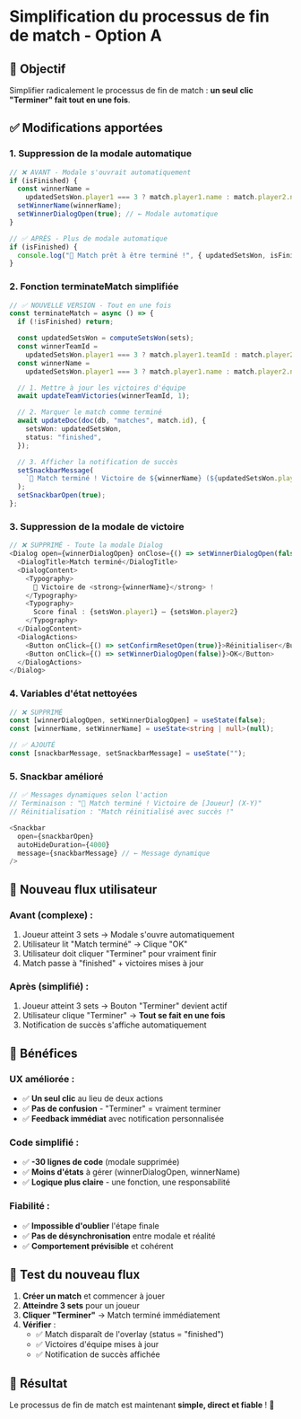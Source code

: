 # Simplification du processus de fin de match - Option A

## 🎯 **Objectif**

Simplifier radicalement le processus de fin de match : **un seul clic "Terminer" fait tout en une fois**.

## ✅ **Modifications apportées**

### **1. Suppression de la modale automatique**

```typescript
// ❌ AVANT - Modale s'ouvrait automatiquement
if (isFinished) {
  const winnerName =
    updatedSetsWon.player1 === 3 ? match.player1.name : match.player2.name;
  setWinnerName(winnerName);
  setWinnerDialogOpen(true); // ← Modale automatique
}

// ✅ APRÈS - Plus de modale automatique
if (isFinished) {
  console.log("🎯 Match prêt à être terminé !", { updatedSetsWon, isFinished });
}
```

### **2. Fonction terminateMatch simplifiée**

```typescript
// ✅ NOUVELLE VERSION - Tout en une fois
const terminateMatch = async () => {
  if (!isFinished) return;

  const updatedSetsWon = computeSetsWon(sets);
  const winnerTeamId =
    updatedSetsWon.player1 === 3 ? match.player1.teamId : match.player2.teamId;
  const winnerName =
    updatedSetsWon.player1 === 3 ? match.player1.name : match.player2.name;

  // 1. Mettre à jour les victoires d'équipe
  await updateTeamVictories(winnerTeamId, 1);

  // 2. Marquer le match comme terminé
  await updateDoc(doc(db, "matches", match.id), {
    setsWon: updatedSetsWon,
    status: "finished",
  });

  // 3. Afficher la notification de succès
  setSnackbarMessage(
    `🎉 Match terminé ! Victoire de ${winnerName} (${updatedSetsWon.player1}-${updatedSetsWon.player2})`
  );
  setSnackbarOpen(true);
};
```

### **3. Suppression de la modale de victoire**

```typescript
// ❌ SUPPRIMÉ - Toute la modale Dialog
<Dialog open={winnerDialogOpen} onClose={() => setWinnerDialogOpen(false)}>
  <DialogTitle>Match terminé</DialogTitle>
  <DialogContent>
    <Typography>
      🎉 Victoire de <strong>{winnerName}</strong> !
    </Typography>
    <Typography>
      Score final : {setsWon.player1} – {setsWon.player2}
    </Typography>
  </DialogContent>
  <DialogActions>
    <Button onClick={() => setConfirmResetOpen(true)}>Réinitialiser</Button>
    <Button onClick={() => setWinnerDialogOpen(false)}>OK</Button>
  </DialogActions>
</Dialog>
```

### **4. Variables d'état nettoyées**

```typescript
// ❌ SUPPRIMÉ
const [winnerDialogOpen, setWinnerDialogOpen] = useState(false);
const [winnerName, setWinnerName] = useState<string | null>(null);

// ✅ AJOUTÉ
const [snackbarMessage, setSnackbarMessage] = useState("");
```

### **5. Snackbar amélioré**

```typescript
// ✅ Messages dynamiques selon l'action
// Terminaison : "🎉 Match terminé ! Victoire de [Joueur] (X-Y)"
// Réinitialisation : "Match réinitialisé avec succès !"

<Snackbar
  open={snackbarOpen}
  autoHideDuration={4000}
  message={snackbarMessage} // ← Message dynamique
/>
```

## 🎯 **Nouveau flux utilisateur**

### **Avant (complexe) :**

1. Joueur atteint 3 sets → Modale s'ouvre automatiquement
2. Utilisateur lit "Match terminé" → Clique "OK"
3. Utilisateur doit cliquer "Terminer" pour vraiment finir
4. Match passe à "finished" + victoires mises à jour

### **Après (simplifié) :**

1. Joueur atteint 3 sets → Bouton "Terminer" devient actif
2. Utilisateur clique "Terminer" → **Tout se fait en une fois**
3. Notification de succès s'affiche automatiquement

## 🚀 **Bénéfices**

### **UX améliorée :**

- ✅ **Un seul clic** au lieu de deux actions
- ✅ **Pas de confusion** - "Terminer" = vraiment terminer
- ✅ **Feedback immédiat** avec notification personnalisée

### **Code simplifié :**

- ✅ **-30 lignes de code** (modale supprimée)
- ✅ **Moins d'états** à gérer (winnerDialogOpen, winnerName)
- ✅ **Logique plus claire** - une fonction, une responsabilité

### **Fiabilité :**

- ✅ **Impossible d'oublier** l'étape finale
- ✅ **Pas de désynchronisation** entre modale et réalité
- ✅ **Comportement prévisible** et cohérent

## 🧪 **Test du nouveau flux**

1. **Créer un match** et commencer à jouer
2. **Atteindre 3 sets** pour un joueur
3. **Cliquer "Terminer"** → Match terminé immédiatement
4. **Vérifier** :
   - ✅ Match disparaît de l'overlay (status = "finished")
   - ✅ Victoires d'équipe mises à jour
   - ✅ Notification de succès affichée

## 🎯 **Résultat**

Le processus de fin de match est maintenant **simple, direct et fiable** ! 🚀
